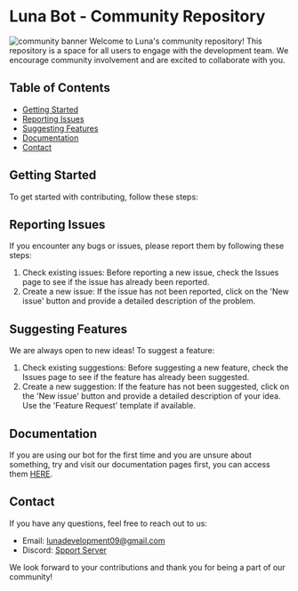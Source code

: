 # Luna Bot - Community Repository
![community banner](https://i.imgur.com/0OXcUmf.png)
Welcome to Luna's community repository! This repository is a space for all users to engage with the development team. We encourage community involvement and are excited to collaborate with you.

## Table of Contents

- [Getting Started](#getting-started)
- [Reporting Issues](#reporting-issues)
- [Suggesting Features](#suggesting-features)
- [Documentation](#license)
- [Contact](#contact)

## Getting Started
To get started with contributing, follow these steps:

## Reporting Issues
If you encounter any bugs or issues, please report them by following these steps:

1. Check existing issues: Before reporting a new issue, check the Issues page to see if the issue has already been reported.
2. Create a new issue: If the issue has not been reported, click on the 'New issue' button and provide a detailed description of the problem.

## Suggesting Features
We are always open to new ideas! To suggest a feature:

1. Check existing suggestions: Before suggesting a new feature, check the Issues page to see if the feature has already been suggested.
2. Create a new suggestion: If the feature has not been suggested, click on the 'New issue' button and provide a detailed description of your idea. Use the 'Feature Request' template if available.

## Documentation 
If you are using our bot for the first time and you are unsure about something, try and visit our documentation pages first, you can access them [HERE](https://github.com/luna-bot-development/Documentation).

## Contact
If you have any questions, feel free to reach out to us:

- Email: lunadevelopment09@gmail.com
- Discord: [Spport Server](https://discord.gg/H7SxEzdYuz)

We look forward to your contributions and thank you for being a part of our community!
